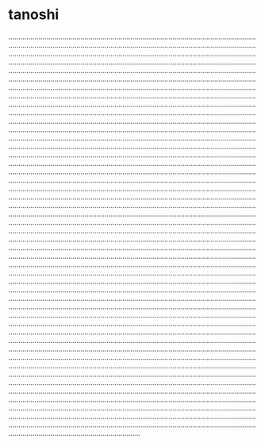# tanoshi
......................................................................................................................................................................................................................................................................................................................................................................................................................................................................................................................................................................................................................................................................................................................................................................................................................................................................................................................................................................................................................................................................................................................................................................................................................................................................................................................................................................................................................................................................................................................................................................................................................................................................................................................................................................................................................................................................................................................................................................................................................................................................................................................................................................................................................................................................................................................................................................................................................................................................................................................................................................................................................................................................................................................................................................................................................................................................................................................................................................................................................................................................................................................................................................................................................................................................................................................................................................................................................................................................................................................................................................................................................................................................................................................................................................................................................................................................................................................................................................................................................................................................................................................................................................................................................................................................................................................................................................................................................................................................................................................................................................................................................................................................................................................................................................................................................................................................................................................................................................................................................................................................................................................................................................................................................................................................................................................................................................................................................................................................................................................................................................................................................................................................................................................................................................................................................................................................................................................................................................................................................................................................................................................................